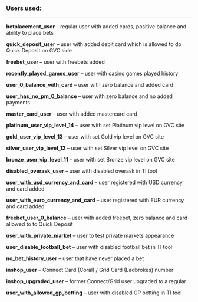 ### Users used:
------

**betplacement_user** – regular user with added cards, positive balance and ability to place bets

**quick_deposit_user** – user with added debit card which is allowed to do Quick Deposit on GVC side

**freebet_user** – user with freebets added

**recently_played_games_user** – user with casino games played history

**user_0_balance_with_card** – user with zero balance and added card

**user_has_no_pm_0_balance** – user with zero balance and no added payments

**master_card_user** - user with added mastercard card

**platinum_user_vip_level_14** – user with set Platinum vip level on GVC site

**gold_user_vip_level_13** – user with set Gold vip level on GVC site

**silver_user_vip_level_12** – user with set Silver vip level on GVC site

**bronze_user_vip_level_11** – user with set Bronze vip level on GVC site

**disabled_overask_user** – user with disabled overask in TI tool

**user_with_usd_currency_and_card** – user registered with USD currency and card added

**user_with_euro_currency_and_card** – user registered with EUR currency and card added

**freebet_user_0_balance** – user with added freebet, zero balance and card allowed to to Quick Deposit

**user_with_private_market** – user to test private markets appearance

**user_disable_football_bet** – user with disabled football bet in TI tool

**no_bet_history_user** – user that have never placed a bet

**inshop_user** – Connect Card (Coral) / Grid Card (Ladbrokes) number

**inshop_upgraded_user** – former Connect/Grid user upgraded to a regular

**user_with_allowed_gp_betting** – user with disabled GP betting in TI tool